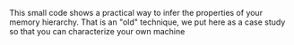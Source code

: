 This small code shows a practical way to infer the properties of your memory hierarchy.
That is an "old" technique, we put here as a case study so that you can characterize your own machine
